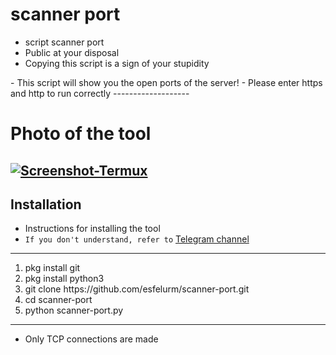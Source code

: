 # scanner port
<ul>
<li> script scanner port </li>
<li> Public at your disposal </li>
<li> Copying this script is a sign of your stupidity </li>
</ul>
- This script will show you the open ports of the server! 
- Please enter https and http to run correctly 
-------------------

# Photo of the tool 
<a href="https://ibb.co/6mKQsxn"><img src="https://i.ibb.co/nbXpkvg/Screenshot-Termux.jpg" alt="Screenshot-Termux" border="0"></a>
-------------------
## Installation 
- Instructions for installing the tool 
- `If you don't understand, refer to` <a href="https://t.me/esfelurm">Telegram channel</a>
-----------------------
<ol>
<li> pkg install git </li>

<li> pkg install python3 </li>

<li> git clone https://github.com/esfelurm/scanner-port.git </li>

<li> cd scanner-port </li>

<li> python scanner-port.py </li>
</ol>

-------------------------

- Only TCP connections are made 
